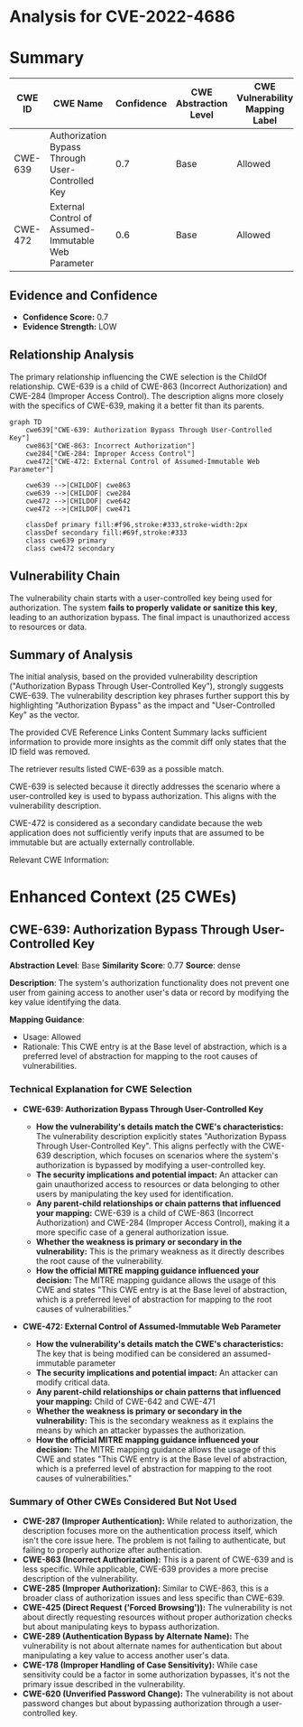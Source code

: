 # Analysis for CVE-2022-4686

# Summary
| CWE ID | CWE Name | Confidence | CWE Abstraction Level | CWE Vulnerability Mapping Label | CWE-Vulnerability Mapping Notes |
|---|---|---|---|---|---|
| CWE-639 | Authorization Bypass Through User-Controlled Key | 0.7 | Base | Allowed | Primary CWE |
| CWE-472 | External Control of Assumed-Immutable Web Parameter | 0.6 | Base | Allowed | Secondary Candidate |

## Evidence and Confidence

*   **Confidence Score:** 0.7
*   **Evidence Strength:** LOW

## Relationship Analysis
The primary relationship influencing the CWE selection is the ChildOf relationship. CWE-639 is a child of CWE-863 (Incorrect Authorization) and CWE-284 (Improper Access Control). The description aligns more closely with the specifics of CWE-639, making it a better fit than its parents.

```mermaid
graph TD
    cwe639["CWE-639: Authorization Bypass Through User-Controlled Key"]
    cwe863["CWE-863: Incorrect Authorization"]
    cwe284["CWE-284: Improper Access Control"]
    cwe472["CWE-472: External Control of Assumed-Immutable Web Parameter"]

    cwe639 -->|CHILDOF| cwe863
    cwe639 -->|CHILDOF| cwe284
    cwe472 -->|CHILDOF| cwe642
    cwe472 -->|CHILDOF| cwe471

    classDef primary fill:#f96,stroke:#333,stroke-width:2px
    classDef secondary fill:#69f,stroke:#333
    class cwe639 primary
    class cwe472 secondary
```

## Vulnerability Chain
The vulnerability chain starts with a user-controlled key being used for authorization. The system **fails to properly validate or sanitize this key**, leading to an authorization bypass. The final impact is unauthorized access to resources or data.

## Summary of Analysis
The initial analysis, based on the provided vulnerability description ("Authorization Bypass Through User-Controlled Key"), strongly suggests CWE-639. The vulnerability description key phrases further support this by highlighting "Authorization Bypass" as the impact and "User-Controlled Key" as the vector.

The provided CVE Reference Links Content Summary lacks sufficient information to provide more insights as the commit diff only states that the ID field was removed.

The retriever results listed CWE-639 as a possible match.

CWE-639 is selected because it directly addresses the scenario where a user-controlled key is used to bypass authorization. This aligns with the vulnerability description.

CWE-472 is considered as a secondary candidate because the web application does not sufficiently verify inputs that are assumed to be immutable but are actually externally controllable.

Relevant CWE Information:

# Enhanced Context (25 CWEs)

## CWE-639: Authorization Bypass Through User-Controlled Key
**Abstraction Level**: Base
**Similarity Score**: 0.77
**Source**: dense

**Description**:
The system's authorization functionality does not prevent one user from gaining access to another user's data or record by modifying the key value identifying the data.

**Mapping Guidance**:
- Usage: Allowed
- Rationale: This CWE entry is at the Base level of abstraction, which is a preferred level of abstraction for mapping to the root causes of vulnerabilities.

### Technical Explanation for CWE Selection

*   **CWE-639: Authorization Bypass Through User-Controlled Key**
    *   **How the vulnerability's details match the CWE's characteristics:** The vulnerability description explicitly states "Authorization Bypass Through User-Controlled Key". This aligns perfectly with the CWE-639 description, which focuses on scenarios where the system's authorization is bypassed by modifying a user-controlled key.
    *   **The security implications and potential impact:** An attacker can gain unauthorized access to resources or data belonging to other users by manipulating the key used for identification.
    *   **Any parent-child relationships or chain patterns that influenced your mapping:** CWE-639 is a child of CWE-863 (Incorrect Authorization) and CWE-284 (Improper Access Control), making it a more specific case of a general authorization issue.
    *   **Whether the weakness is primary or secondary in the vulnerability:** This is the primary weakness as it directly describes the root cause of the vulnerability.
    *   **How the official MITRE mapping guidance influenced your decision:** The MITRE mapping guidance allows the usage of this CWE and states "This CWE entry is at the Base level of abstraction, which is a preferred level of abstraction for mapping to the root causes of vulnerabilities."

*   **CWE-472: External Control of Assumed-Immutable Web Parameter**
    *   **How the vulnerability's details match the CWE's characteristics:** The key that is being modified can be considered an assumed-immutable parameter
    *   **The security implications and potential impact:** An attacker can modify critical data.
    *   **Any parent-child relationships or chain patterns that influenced your mapping:** Child of CWE-642 and CWE-471
    *   **Whether the weakness is primary or secondary in the vulnerability:** This is the secondary weakness as it explains the means by which an attacker bypasses the authorization.
    *   **How the official MITRE mapping guidance influenced your decision:** The MITRE mapping guidance allows the usage of this CWE and states "This CWE entry is at the Base level of abstraction, which is a preferred level of abstraction for mapping to the root causes of vulnerabilities."

### Summary of Other CWEs Considered But Not Used

*   **CWE-287 (Improper Authentication):** While related to authorization, the description focuses more on the authentication process itself, which isn't the core issue here. The problem is not failing to authenticate, but failing to properly authorize after authentication.
*   **CWE-863 (Incorrect Authorization):** This is a parent of CWE-639 and is less specific. While applicable, CWE-639 provides a more precise description of the vulnerability.
*   **CWE-285 (Improper Authorization):** Similar to CWE-863, this is a broader class of authorization issues and less specific than CWE-639.
*   **CWE-425 (Direct Request ('Forced Browsing')):** The vulnerability is not about directly requesting resources without proper authorization checks but about manipulating keys to bypass authorization.
*   **CWE-289 (Authentication Bypass by Alternate Name):** The vulnerability is not about alternate names for authentication but about manipulating a key value to access another user's data.
*   **CWE-178 (Improper Handling of Case Sensitivity):** While case sensitivity could be a factor in some authorization bypasses, it's not the primary issue described in the vulnerability.
*   **CWE-620 (Unverified Password Change):** The vulnerability is not about password changes but about bypassing authorization through a user-controlled key.